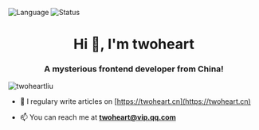 ![Language](https://github-readme-stats.vercel.app/api/top-langs/?username=twoheartliu&layout=compact&hide=html&line_height=23)
![Status](https://github-readme-stats.vercel.app/api?username=twoheartliu&show_icons=true&icon_color=805AD5&text_color=718096&bg_color=ffffff&hide_title=true&line_height=23)

<h1 align="center">Hi 👋, I'm twoheart</h1>
<h3 align="center">A mysterious frontend developer from China!</h3>

<p align="left"> <img src="https://komarev.com/ghpvc/?username=twoheartliu" alt="twoheartliu" /> </p>

- 📝 I regulary write articles on [https://twoheart.cn](https://twoheart.cn)

- 📫 You can reach me at **twoheart@vip.qq.com**
